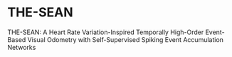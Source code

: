 # THE-SEAN

THE-SEAN: A Heart Rate Variation-Inspired Temporally High-Order Event-Based Visual Odometry with Self-Supervised Spiking Event Accumulation Networks
